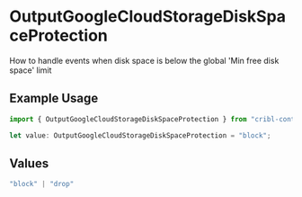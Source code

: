 # OutputGoogleCloudStorageDiskSpaceProtection

How to handle events when disk space is below the global 'Min free disk space' limit

## Example Usage

```typescript
import { OutputGoogleCloudStorageDiskSpaceProtection } from "cribl-control-plane/models";

let value: OutputGoogleCloudStorageDiskSpaceProtection = "block";
```

## Values

```typescript
"block" | "drop"
```